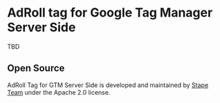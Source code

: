 # AdRoll tag for Google Tag Manager Server Side

TBD

## Open Source

AdRoll Tag for GTM Server Side is developed and maintained by [Stape Team](https://stape.io/) under the Apache 2.0 license.
